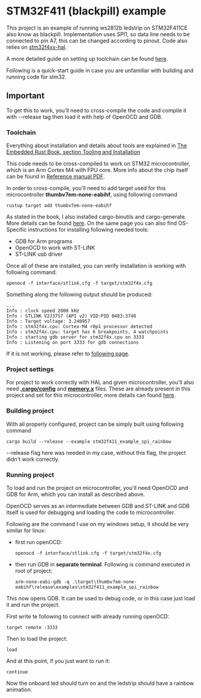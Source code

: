 # STM32F411 (blackpill) example

This project is an example of running ws2812b ledstrip on STM32F411CE also know as blackpill. Implementation uses SPI1, so data line needs to be connected to pin A7, this can be changed according to pinout.
Code also relies on [stm32f4xx-hal](https://github.com/stm32-rs/stm32f4xx-hal).

A more detailed guide on setting up toolchain can be found [here](https://github.com/blaz-r/STM32F411-rust-neopixel). 

Following is a quick-start guide in case you are unfamiliar with building and running code for stm32.

## Important

To get this to work, you'll need to cross-compile the code and compile it with --release tag then load it with help of OpenOCD and GDB.

### Toolchain

Everything about installation and details about tools are explained in [The Embedded Rust Book, section Tooling and Installation
](https://docs.rust-embedded.org/book/intro/tooling.html)

This code needs to be cross-compiled to work on STM32 microcontroller, which is an Arm Cortex M4 with FPU core. More info about the chip itself can be found in [Reference manual PDF](https://www.st.com/resource/en/reference_manual/dm00119316-stm32f411xc-e-advanced-arm-based-32-bit-mcus-stmicroelectronics.pdf).


In order to cross-compile, you'll need to add target used for this microcontroller <b>thumbv7em-none-eabihf</b>, using following command
```
rustup target add thumbv7em-none-eabihf
```

As stated in the book, I also installed cargo-binutils and cargo-generate. More details can be found [here](https://docs.rust-embedded.org/book/intro/install.html).
On the same page you can also find OS-Specific instructions for installing following needed tools:
- GDB for Arm programs
- OpenOCD to work with ST-LINK
- ST-LINK usb driver

Once all of these are installed, you can verify installation is working with following command:
```
openocd -f interface/stlink.cfg -f target/stm32f4x.cfg
```
Something along the following output should be produced:
```
...
Info : clock speed 2000 kHz
Info : STLINK V2J37S7 (API v2) VID:PID 0483:3748
Info : Target voltage: 3.240957
Info : stm32f4x.cpu: Cortex-M4 r0p1 processor detected
Info : stm32f4x.cpu: target has 6 breakpoints, 4 watchpoints
Info : starting gdb server for stm32f4x.cpu on 3333
Info : Listening on port 3333 for gdb connections
```
If it is not working, please refer to [following page](https://docs.rust-embedded.org/book/intro/install/verify.html).

### Project settings

For project to work correctly with HAL and given microcontroller, you'll also need <b>[.cargo/config](https://github.com/blaz-r/STM32F411-rust-neopixel/tree/main/.cargo/config)</b> and <b>[memory.x](https://github.com/blaz-r/STM32F411-rust-neopixel/tree/main/memory.x)</b> files. These are already present in this project and set for this microcontroller, more details can found [here](https://github.com/blaz-r/STM32F411-rust-neopixel).

### Building project

With all properly configured, project can be simply built using following command
```
cargo build --release --example stm32f411_example_spi_rainbow
```
--release flag here was needed in my case, without this flag, the project didn't work correctly.

### Running project

To load and run the project on microcontroller, you'll need OpenOCD and GDB for Arm, which you can install as described above.

OpenOCD serves as an intermediate between GDB and ST-LINK and GDB itself is used for debugging and loading the code to microcontroller.

Following are the command I use on my windows setup, it should be very similar for linux:
- first run openOCD: 
    ```
    openocd -f interface/stlink.cfg -f target/stm32f4x.cfg
    ```
- then run GDB in <b>separate terminal</b>. Following is command executed in root of project:
    ```
    arm-none-eabi-gdb -q .\target\thumbv7em-none-eabihf\release\examples\stm32f411_example_spi_rainbow
    ```

This now opens GDB. It can be used to debug code, or in this case just load it and run the project.

First write te following to connect with already running openOCD:
```
target remote :3333
```

Then to load the project:
```
load
```

And at this point, if you just want to run it:
```
continue
```

Now the onboard led should turn on and the ledstrip should have a rainbow animation.